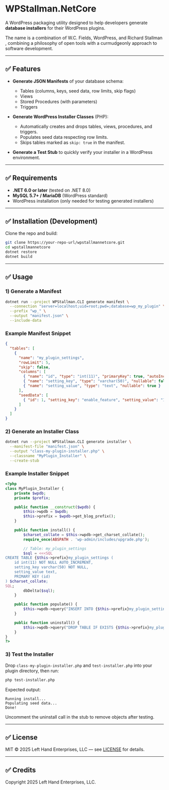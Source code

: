 # WPStallman.NetCore

A WordPress packaging utility designed to help developers generate **database installers** for their WordPress plugins.

The name is a combination of W\.C. Fields, WordPress, and Richard Stallman , combining a philosophy of open tools with a curmudgeonly approach to software development.

---

## ✅ Features

* **Generate JSON Manifests** of your database schema:

  * Tables (columns, keys, seed data, row limits, skip flags)
  * Views
  * Stored Procedures (with parameters)
  * Triggers
* **Generate WordPress Installer Classes** (PHP):

  * Automatically creates and drops tables, views, procedures, and triggers.
  * Populates seed data respecting row limits.
  * Skips tables marked as `skip: true` in the manifest.
* **Generate a Test Stub** to quickly verify your installer in a WordPress environment.

---

## ✅ Requirements

* **.NET 6.0 or later** (tested on .NET 8.0)
* **MySQL 5.7+ / MariaDB** (WordPress standard)
* WordPress installation (only needed for testing generated installers)

---

## ✅ Installation (Development)

Clone the repo and build:

```bash
git clone https://your-repo-url/wpstallmannetcore.git
cd wpstallmannetcore
dotnet restore
dotnet build
```

---

## ✅ Usage

### 1) Generate a Manifest

```bash
dotnet run --project WPStallman.CLI generate manifest \
  --connection "server=localhost;uid=root;pwd=;database=wp_my_plugin" \
  --prefix "wp_" \
  --output "manifest.json" \
  --include-data
```

### Example Manifest Snippet

```json
{
  "tables": [
    {
      "name": "my_plugin_settings",
      "rowLimit": 5,
      "skip": false,
      "columns": [
        { "name": "id", "type": "int(11)", "primaryKey": true, "autoIncrement": true },
        { "name": "setting_key", "type": "varchar(50)", "nullable": false },
        { "name": "setting_value", "type": "text", "nullable": true }
      ],
      "seedData": [
        { "id": 1, "setting_key": "enable_feature", "setting_value": "1" }
      ]
    }
  ]
}
```

### 2) Generate an Installer Class

```bash
dotnet run --project WPStallman.CLI generate installer \
  --manifest-file "manifest.json" \
  --output "class-my-plugin-installer.php" \
  --classname "MyPlugin_Installer" \
  --create-stub
```

### Example Installer Snippet

```php
<?php
class MyPlugin_Installer {
    private $wpdb;
    private $prefix;

    public function __construct($wpdb) {
        $this->wpdb = $wpdb;
        $this->prefix = $wpdb->get_blog_prefix();
    }

    public function install() {
        $charset_collate = $this->wpdb->get_charset_collate();
        require_once(ABSPATH . 'wp-admin/includes/upgrade.php');

        // Table: my_plugin_settings
        $sql = <<<SQL
CREATE TABLE {$this->prefix}my_plugin_settings (
    id int(11) NOT NULL AUTO_INCREMENT,
    setting_key varchar(50) NOT NULL,
    setting_value text,
    PRIMARY KEY (id)
) $charset_collate;
SQL;
        dbDelta($sql);
    }

    public function populate() {
        $this->wpdb->query("INSERT INTO {$this->prefix}my_plugin_settings (id, setting_key, setting_value) VALUES (1, 'enable_feature', '1');");
    }

    public function uninstall() {
        $this->wpdb->query("DROP TABLE IF EXISTS {$this->prefix}my_plugin_settings");
    }
}
?>
```

### 3) Test the Installer

Drop `class-my-plugin-installer.php` and `test-installer.php` into your plugin directory, then run:

```bash
php test-installer.php
```

Expected output:

```
Running install...
Populating seed data...
Done!
```

Uncomment the uninstall call in the stub to remove objects after testing.

---

## ✅ License

MIT © 2025 Left Hand Enterprises, LLC — see [LICENSE](./LICENSE) for details.


---

## ✅ Credits

Copyright 2025 Left Hand Enterprises, LLC.
